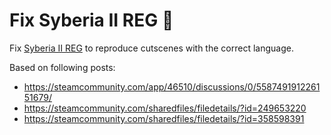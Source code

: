 # Fix Syberia II REG 💾

Fix [Syberia II REG](https://store.steampowered.com/app/46510/Syberia_II) to reproduce cutscenes with the correct language.

Based on following posts:

- https://steamcommunity.com/app/46510/discussions/0/558749191226151679/
- https://steamcommunity.com/sharedfiles/filedetails/?id=249653220
- https://steamcommunity.com/sharedfiles/filedetails/?id=358598391
